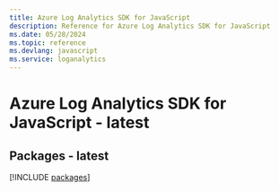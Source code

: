 ```yaml
---
title: Azure Log Analytics SDK for JavaScript
description: Reference for Azure Log Analytics SDK for JavaScript
ms.date: 05/28/2024
ms.topic: reference
ms.devlang: javascript
ms.service: loganalytics
---
```

# Azure Log Analytics SDK for JavaScript - latest
## Packages - latest
[!INCLUDE [packages](log-analytics-index.md)]